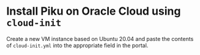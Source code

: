 # Install Piku on Oracle Cloud using `cloud-init`

Create a new VM instance based on Ubuntu 20.04 and paste the contents of `cloud-init.yml` into the appropriate field in the portal.